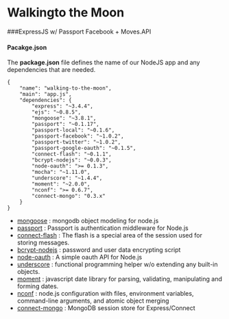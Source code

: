 Walkingto the Moon
====================
###ExpressJS w/ Passport Facebook + Moves.API

#### Pacakge.json

The **package.json** file defines the name of our NodeJS app and any dependencies that are needed.

    {
        "name": "walking-to-the-moon",
        "main": "app.js",
        "dependencies": {
            "express": "~3.4.4",
            "ejs": "~0.8.5",
            "mongoose": "~3.8.1",
            "passport": "~0.1.17",
            "passport-local": "~0.1.6",
            "passport-facebook": "~1.0.2",
            "passport-twitter": "~1.0.2",
            "passport-google-oauth": "~0.1.5",
            "connect-flash": "~0.1.1",
            "bcrypt-nodejs": "~0.0.3",
            "node-oauth": ">= 0.1.3",
            "mocha": "~1.11.0",
            "underscore": "~1.4.4",
            "moment": "~2.0.0",
            "nconf": ">= 0.6.7",
            "connect-mongo": "0.3.x"
        }
    }
    
* [mongoose](http://mongoosejs.com/)  : mongodb object modeling for node.js
* [passport](http://passportjs.org/)  : Passport is authentication middleware for Node.js
* [connect-flash](https://github.com/jaredhanson/connect-flash) : The flash is a special area of the session used for storing messages.
* [bcrypt-nodejs](https://github.com/shaneGirish/bcrypt-nodejs) : password and user data encrypting script
* [node-oauth](https://github.com/ciaranj/node-oauth) : A simple oauth API for Node.js
* [underscore](http://underscorejs.org/) : functional programming helper w/o extending any built-in objects.
* [moment](http://momentjs.com/)  : javascript date library for parsing, validating, manipulating and forming dates.
* [nconf](https://github.com/flatiron/nconf) : node.js configuration with files, environment variables, command-line arguments, and atomic object merging
* [connect-mongo](https://github.com/kcbanner/connect-mongo) : MongoDB session store for Express/Connect
